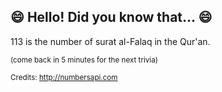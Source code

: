 ## :smile: Hello! Did you know that... :smile:
113 is the number of surat al-Falaq in the Qur'an.

<sup>(come back in 5 minutes for the next trivia)</sup>


<sup>Credits: http://numbersapi.com</sup>
